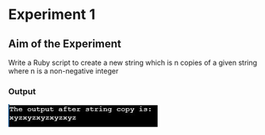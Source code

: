 # Experiment 1

## Aim of the Experiment
Write a Ruby script to create a new string which is n copies of a given string where n is a non-negative
integer

### Output
![output](exp1output.JPG)
